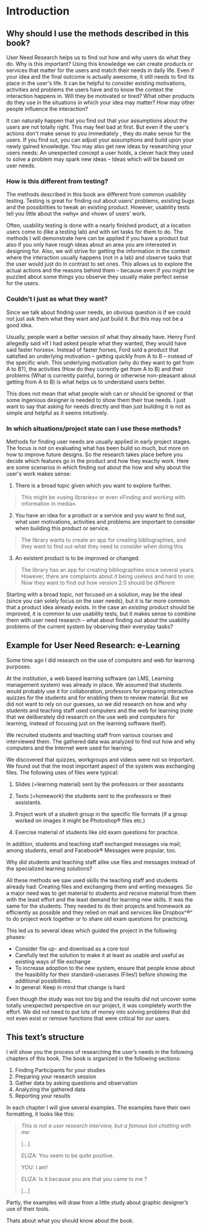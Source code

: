 # Introduction

<!-- what do you want to find our may be incorported somewhere here -->

## Why should I use the methods described in this book?

User Need Research helps us to find out how and why users do what they do. Why is this important? Using this knowledge we can create products or services that matter for the users and match their needs in daily life.  Even if your idea and the final outcome is actually awesome, it still needs to find its place in the user's life. It can be helpful to consider existing motivations, activities and problems the users have and to know the context the interaction happens in. Will they be motivated or tired? What other products do they use in the situations in which your idea may matter? How may other people influence the interaction? 

It can naturally happen that you find out that your assumptions about the users are not totally right. This may feel bad at first. But even if the user's actions don't make sense to you immediately , they do make sense for the users. If you find out, you can adjust your assumptions and build upon your newly gained knowledge. You may also get new ideas by researching your users needs: An unexpected concept a user holds, a clever hack they used to solve a problem may spark new ideas – Ideas which will be based on user needs. 

### How is this different from testing?

The methods described in this book are different from common usability testing. Testing is great for finding out about users’ problems, existing bugs and the possibilities to tweak an existing product. However, usability tests tell you little about the »why« and »how« of users’ work.

Often, usability testing is done with a nearly finished product, at a location users come to (like a testing lab) and with set tasks for them to do. The methods I will demonstrate here can be applied if you have a product but also if you only have rough ideas about an area you are interested in designing for. Also, we will strive for getting the information in the context where the interaction usually happens (not in a lab) and observe tasks that the user would just do in contrast to set ones. This allows us to explore the actual actions and the reasons behind them –  because even if you might be puzzled about some things you observe they usually make perfect sense for the users.

### Couldn't I just as what they want?

Since we talk about finding user needs, an obvious question is if we could not just ask them what they want and just build it. But this may not be a good idea. 

Usually, people want a better version of what they already have.  Henry Ford allegedly said »If I had asked people what they wanted, they would have said faster horses«. Instead of faster horses, Ford sold a product that satisfied an underlying motivation – getting quickly from A to B – instead of the specific wish. This underlying motivation (why do they want to get from A to B?), the activities (How do they currently get from A to B) and their problems (What is currently painful, boring or otherwise non-pleasant about getting from A to B) is what helps us to understand users better. 

This does not mean that what people wish can or should be ignored or that some ingenious designer is needed to show them their true needs. I just want to say that asking for needs directly and than just building it is not as simple and helpful as it seems intuitively.

### In which situations/project state can I use these methods?

Methods for finding user needs are usually applied in early project stages. The focus is not on evaluating what has been build so much, but more on how to improve future designs. So the research takes place before you decide which features go in the product and how they exactly work. Here are some scenarios in which finding out about the how and why about the user's work makes sense:

1. There is a broad topic given which you want to explore further.

> This might be »using libraries« or even »Finding and working with information in media«.

2. You have an idea for a product or a service and you want to find out, what user motivations, activities and problems are important to consider when building this product or service.

> The library wants to create an app for creating bibliographies, and 
> they want to find out what they need to consider when doing this

3. An existent product is to be improved or changed.

> The library has an app for creating bibliographies since several years. 
> However, there are complaints about it being useless and hard to use; 
> Now they want to find out how version 2.0 should be different

Starting with a broad topic, not focused on a solution, may be the ideal (since you can solely focus on the user needs), but it is far more common that a product idea already exists. In the case an *existing* product should be improved, it is common to use usability tests, but it makes sense to combine them with user need research – what about finding out about the usability problems of the current system by observing their everyday tasks?


## Example for User Need Research: e-Learning

Some time ago I did research on the use of computers and web for learning purposes.

At the institution, a web based learning software (an LMS, Learning management system)
was already in place. We assumed that students would probably use it for collaboration,
professors for preparing interactive quizzes for the students and for enabling them to
review material. But we did not want to rely on our guesses, so we did research on how
and why students and teaching staff used computers and the web for learning (note that we
deliberately did research on the use web and computers for learning, instead of focusing
just on the learning software itself).

We recruited students and teaching staff from various courses and interviewed them. The gathered data
was analyzed to find out how and why computers and the Internet were used for learning.

We discovered that  quizzes, workgroups and videos were not so important. We found out that the most important aspect of the system was exchanging files. The following uses of files were typical:

1. Slides (=learning material) sent by the professors or their assistants

2. Texts (=homework) the students sent to the professors or their assistants.

3. Project work of a student group in the specific file formats (if a group worked on images it might be Photoshop® files etc.)

4. Exercise material of students like old exam questions for practice.

In addition, students and teaching staff exchanged messages via mail;
among students, email and Facebook® Messages were  popular, too.

Why did students and teaching staff alike use files and messages instead of
the specialized learning solutions?

All these methods we saw used skills the teaching staff and students already had:
Creating files and exchanging them and writing messages. So a major need was
to get material to students and receive material from them with the least effort
and the least demand for learning new skills. It was the same for the students: They needed
to do their projects and homework as efficiently as possible and they relied
on mail and services like Dropbox^®^ to do project work together or to share old exam
questions for practicing.

This led us to several ideas which guided the project in the following phases:

* Consider file up- and download as a core tool
* Carefully test the solution to make it at least as usable and useful as existing ways of file exchange
* To increase adoption to the new system, ensure that people know about the feasibility for their standard-usecases (Files!) before showing the additional possibilities.
* In general: Keep in mind that change is hard

Even though the study was not too big and the results did not uncover some
totally unexpected perspective on our project, it was completely worth the effort.
We did not need to put lots of money into solving problems that did not even
exist or  remove functions that were critical for our users.

## This text’s structure
I will show you the process of researching the user’s needs in the following chapters of this book. The book is organized in the following sections:

1. Finding Participants for your studies
2. Preparing your research session
3. Gather data by asking questions  and observation
4. Analyzing the gathered data
5. Reporting your results

In each chapter I will give several examples. The examples have their own formatting, it looks like this:


> *This is not a user research interview, but a famous bot chatting with me:*
>
> […]
>
> ELIZA: You seem to be quite positive.
>
> YOU:   I am!
>
> ELIZA: Is it because you are that you came to me ?
>
>[…]


Partly, the examples will draw from a little study about graphic designer’s use of their tools.

Thats about what you should know about the book.
